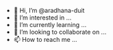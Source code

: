 - 👋 Hi, I’m @aradhana-duit
- 👀 I’m interested in ...
- 🌱 I’m currently learning ...
- 💞️ I’m looking to collaborate on ...
- 📫 How to reach me ...

<!---
aradhana-duit/aradhana-duit is a ✨ special ✨ repository because its `README.md` (this file) appears on your GitHub profile.
You can click the Preview link to take a look at your changes.
--->
